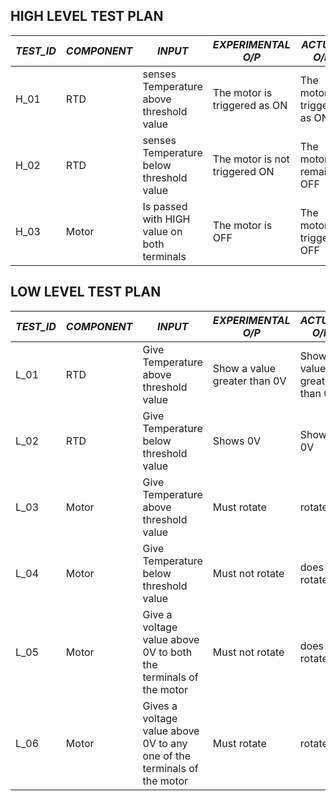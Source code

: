 ## HIGH LEVEL TEST PLAN
| _TEST_ID_ |_COMPONENT_ | _INPUT_                                             | _EXPERIMENTAL O/P_      | _ACTUAL O/P_ | _TEST_TYPE_ |    
|-------------|--------------------------------------------------------------|------------- | ------------------ | ------------ | ---------- |
| H_01 | RTD  | senses Temperature above threshold value   | The motor is triggered as ON | The motor is triggered as ON | Requirement |
| H_02 | RTD  | senses Temperature below threshold value   | The motor is not triggered ON | The motor remains OFF | Requirement |
| H_03 | Motor  |  Is passed with HIGH value on both terminals  | The motor is OFF | The motor is triggered OFF | Requirement |
## LOW LEVEL TEST PLAN
| _TEST_ID_ | _COMPONENT_ | _INPUT_                                             | _EXPERIMENTAL O/P_      | _ACTUAL O/P_ | _TEST_TYPE_ |    
|-------------|--------------------------------------------------------------|------------- | ------------------ | ------------ | ---------- |
 | L_01 | RTD  | Give Temperature above threshold value   | Show a value greater than 0V | Show a value greater than 0V | Requirement |
|  L_02 | RTD  |Give Temperature below threshold value | Shows 0V  | Shows 0V | Requirement    |
| L_03 | Motor | Give Temperature above threshold value | Must rotate | rotates | Requirement |
| L_04 | Motor |  Give Temperature below threshold value | Must not rotate | does not rotates | Requirement |
| L_05 | Motor |  Give a voltage value above 0V to both the terminals of the motor | Must not rotate | does not rotate | Requirement |
| L_06 | Motor |  Gives a voltage value above 0V to any one of the terminals of the motor | Must rotate | rotates | Requirement |
